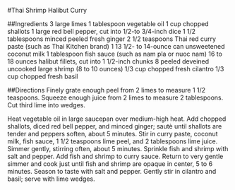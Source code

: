 #Thai Shrimp Halibut Curry

##Ingredients
3 large limes
1 tablespoon vegetable oil
1 cup chopped shallots
1 large red bell pepper, cut into 1/2-to 3/4-inch dice
1 1/2 tablespoons minced peeled fresh ginger
2 1/2 teaspoons Thai red curry paste (such as Thai Kitchen brand)
1 13 1/2- to 14-ounce can unsweetened coconut milk
1 tablespoon fish sauce (such as nam pla or nuoc nam)
16 to 18 ounces halibut fillets, cut into 1 1/2-inch chunks
8 peeled deveined uncooked large shrimp (8 to 10 ounces)
1/3 cup chopped fresh cilantro
1/3 cup chopped fresh basil

##Directions
Finely grate enough peel from 2 limes to measure 1 1/2 teaspoons. Squeeze enough juice from 2 limes to measure 2 tablespoons. Cut third lime into wedges.

Heat vegetable oil in large saucepan over medium-high heat. Add chopped shallots, diced red bell pepper, and minced ginger; sautè until shallots are tender and peppers soften, about 5 minutes. Stir in curry paste, coconut milk, fish sauce, 1 1/2 teaspoons lime peel, and 2 tablespoons lime juice. Simmer gently, stirring often, about 5 minutes. Sprinkle fish and shrimp with salt and pepper. Add fish and shrimp to curry sauce. Return to very gentle simmer and cook just until fish and shrimp are opaque in center, 5 to 6 minutes. Season to taste with salt and pepper. Gently stir in cilantro and basil; serve with lime wedges.

